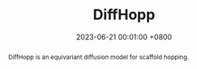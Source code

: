 ---
title:          DiffHopp
date:           2023-06-21 00:01:00 +0800
selected:       false
pub_last:       ' <span class="badge badge-pill badge-custom badge-success">Spotlight</span>'
pub:            "International Conference on Learning Representations (ICLR)"
pub_date:       "2023"
abstract: >-
  DiffHopp is an equivariant diffusion model for scaffold hopping.

cover:          https://github.com/jostorge/diffusion-hopping/raw/main/img/diffusion.gif
authors:
  - Jos Torge
  - Charles Harris
  - Simon Mathis
  - Charles Harris
links:
  Paper: https://arxiv.org/abs/2308.07416
  Code: https://github.com/jostorge/diffusion-hopping
---